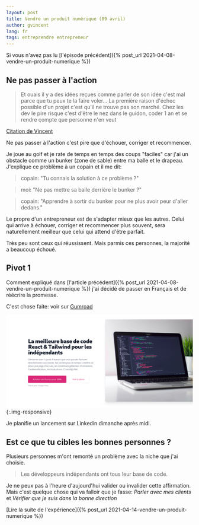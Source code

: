 ```yaml
---
layout: post
title: Vendre un produit numérique (09 avril)
author: gvincent
lang: fr
tags: entreprendre entrepreneur
---
```


Si vous n'avez pas lu [l'épisode précédent]({% post_url 2021-04-08-vendre-un-produit-numerique %})

## Ne pas passer à l'action

> Et ouais il y a des idées reçues comme parler de son idée c'est mal parce que tu peux te la faire voler... La première raison d'échec possible d'un projet c'est qu'il ne trouve pas son marché. Chez les dev le pire risque c'est d'être le nez dans le guidon, coder 1 an et se rendre compte que personne n'en veut

[Citation de Vincent](https://twitter.com/vincentdnl/)

Ne pas passer à l'action c'est pire que d'échouer, corriger et recommencer.

Je joue au golf et je rate de temps en temps des coups "faciles" car j'ai un obstacle comme un bunker (zone de sable) entre ma balle et le drapeau. J'explique ce problème à un copain et il me dit:

> copain: "Tu connais la solution à ce problème ?"

> moi: "Ne pas mettre sa balle derrière le bunker ?"

> copain: "Apprendre à sortir du bunker pour ne plus avoir peur d'aller dedans."

Le propre d'un entrepreneur est de s'adapter mieux que les autres. Celui qui arrive à échouer, corriger et recommencer plus souvent, sera naturellement meilleur que celui qui attend d'être parfait.

Très peu sont ceux qui réussissent. Mais parmis ces personnes, la majorité a beaucoup échoué.

## Pivot 1

Comment expliqué dans [l'article précédent]({% post_url 2021-04-08-vendre-un-produit-numerique %}) j'ai décidé de passer en Français et de réécrire la promesse.

C'est chose faite: voir sur [Gumroad](https://gumroad.com/l/react-tailwind-template/precommande)

![React Tailwind Template Landing Page](/images/posts/react-tailwind-template.png){:.img-responsive}

Je planifie un lancement sur Linkedin dimanche après midi.

## Est ce que tu cibles les bonnes personnes ?

Plusieurs personnes m'ont remonté un problème avec la niche que j'ai choisie.

> Les développeurs indépendants ont tous leur base de code.

Je ne peux pas à l'heure d'aujourd'hui valider ou invalider cette affirmation. Mais c'est quelque chose qui va falloir que je fasse: _Parler avec mes clients_ et _Vérifier que je suis dans la bonne direction_

[Lire la suite de l'expérience]({% post_url 2021-04-14-vendre-un-produit-numerique %})
